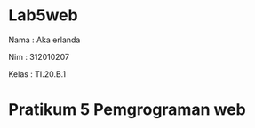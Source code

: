 # Lab5web

Nama    : Aka erlanda

Nim     : 312010207

Kelas   : TI.20.B.1

# Pratikum 5 Pemgrograman web






